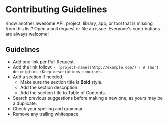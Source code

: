 # Contributing Guidelines

Know another awesome API, project, library, app, or tool that is missing from this list? Open a pull request or file an issue. Everyone's contributions are always welcome!

## Guidelines

- Add one link per Pull Request.
- Add the link follow:
`- [project-name](http://example.com/) - A short description (Keep descriptions concise).`
- Add a section if needed.
  - Make sure the section title is **Bold** style.
  - Add the section description.
  - Add the section title to Table of Contents.
- Search previous suggestions before making a new one, as yours may be a duplicate.
- Check your spelling and grammar.
- Remove any trailing whitespace.
